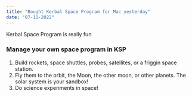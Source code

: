```yaml
---
title: "Bought Kerbal Space Program for Mac yesterday"
date: "07-11-2022"
---
```


Kerbal Space Program is really fun

### Manage your own space program in KSP

1. Build rockets, space shuttles, probes, satellites, or a friggin space station.
2. Fly them to the orbit, the Moon, the other moon, or other planets. The solar system is your sandbox!
3. Do science experiments in space!
